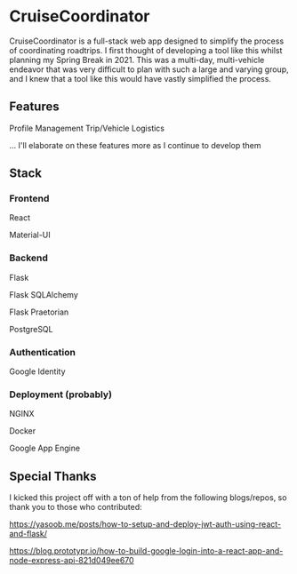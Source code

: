 # CruiseCoordinator

CruiseCoordinator is a full-stack web app designed to simplify the process of coordinating roadtrips. I first thought of developing a tool like this whilst planning my Spring Break in 2021. This was a multi-day, multi-vehicle endeavor that was very difficult to plan with such a large and varying group, and I knew that a tool like this would have vastly simplified the process.

## Features

Profile Management
Trip/Vehicle Logistics

... I'll elaborate on these features more as I continue to develop them

## Stack

### Frontend

React

Material-UI

### Backend

Flask

Flask SQLAlchemy

Flask Praetorian

PostgreSQL

### Authentication

Google Identity

### Deployment (probably)

NGINX

Docker

Google App Engine

## Special Thanks

I kicked this project off with a ton of help from the following blogs/repos, so thank you to those who contributed:

https://yasoob.me/posts/how-to-setup-and-deploy-jwt-auth-using-react-and-flask/

https://blog.prototypr.io/how-to-build-google-login-into-a-react-app-and-node-express-api-821d049ee670
